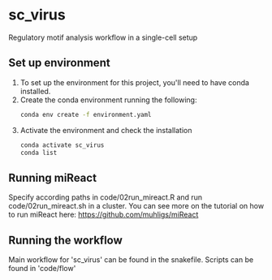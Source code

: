 # sc_virus
Regulatory motif analysis workflow in a single-cell setup

## Set up environment
1. To set up the environment for this project, you'll need to have conda installed.
2. Create the conda environment running the following:
   ```bash
   conda env create -f environment.yaml
3. Activate the environment and check the installation
   ```bash
   conda activate sc_virus
   conda list

## Running miReact
Specify according paths in code/02run_mireact.R and run code/02run_mireact.sh in a cluster. You can see more on the tutorial on how to run miReact here: https://github.com/muhligs/miReact

## Running the workflow
Main workflow for 'sc_virus' can be found in the snakefile. Scripts can be found in 'code/flow'
